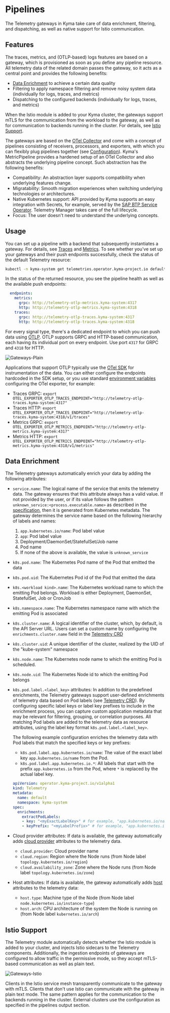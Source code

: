 
# Pipelines

The Telemetry gateways in Kyma take care of data enrichment, filtering, and dispatching, as well as native support for Istio communication.

## Features

The traces, metrics, and (OTLP-based) logs features are based on a gateway, which is provisioned as soon as you define any pipeline resource. All telemetry data of the related domain passes the gateway, so it acts as a central point and provides the following benefits:

- [Data Enrichment](#data-enrichment) to achieve a certain data quality
- Filtering to apply namespace filtering and remove noisy system data (individually for logs, traces, and metrics)
- Dispatching to the configured backends (individually for logs, traces, and metrics)

When the Istio module is added to your Kyma cluster, the gateways support mTLS for the communication from the workload to the gateway, as well as for communication to backends running in the cluster. For details, see [Istio Support](#istio-support).

The gateways are based on the [OTel Collector](https://opentelemetry.io/docs/collector/) and come with a concept of pipelines consisting of receivers, processors, and exporters, with which you can flexibly plug pipelines together (see [Configuration](https://opentelemetry.io/docs/collector/configuration/)). Kyma's MetricPipeline provides a hardened setup of an OTel Collector and also abstracts the underlying pipeline concept. Such abstraction has the following benefits:

- Compatibility: An abstraction layer supports compatibility when underlying features change.
- Migratability: Smooth migration experiences when switching underlying technologies or architectures.
- Native Kubernetes support: API provided by Kyma supports an easy integration with Secrets, for example, served by the [SAP BTP Service Operator](https://github.com/SAP/sap-btp-service-operator#readme). Telemetry Manager takes care of the full lifecycle.
- Focus: The user doesn't need to understand the underlying concepts.

## Usage

You can set up a pipeline with a backend that subsequently instantiates a gateway. For details, see [Traces](03-traces.md) and [Metrics](04-metrics.md).
To see whether you've set up your gateways and their push endpoints successfully, check the status of the default Telemetry resource:

```sh
kubectl -n kyma-system get telemetries.operator.kyma-project.io default -oyaml
```

In the status of the returned resource, you see the pipeline health as well as the available push endpoints:

```yaml
  endpoints:
    metrics:
      grpc: http://telemetry-otlp-metrics.kyma-system:4317
      http: http://telemetry-otlp-metrics.kyma-system:4318
    traces:
      grpc: http://telemetry-otlp-traces.kyma-system:4317
      http: http://telemetry-otlp-traces.kyma-system:4318
```

For every signal type, there's a dedicated endpoint to which you can push data using [OTLP](https://opentelemetry.io/docs/specs/otel/protocol/). OTLP supports GRPC and HTTP-based communication, each having its individual port on every endpoint. Use port `4317` for GRPC and `4318` for HTTP.

![Gateways-Plain](assets/gateways-plain.drawio.svg)

Applications that support OTLP typically use the [OTel SDK](https://opentelemetry.io/docs/languages/) for instrumentation of the data. You can either configure the endpoints hardcoded in the SDK setup, or you use standard [environment variables](https://opentelemetry.io/docs/languages/sdk-configuration/otlp-exporter/#otel_exporter_otlp_traces_endpoint) configuring the OTel exporter, for example:

- Traces GRPC: `export OTEL_EXPORTER_OTLP_TRACES_ENDPOINT="http://telemetry-otlp-traces.kyma-system:4317"`
- Traces HTTP: `export OTEL_EXPORTER_OTLP_TRACES_ENDPOINT="http://telemetry-otlp-traces.kyma-system:4318/v1/traces"`
- Metrics GRPC: `export OTEL_EXPORTER_OTLP_METRICS_ENDPOINT="http://telemetry-otlp-metrics.kyma-system:4317"`
- Metrics HTTP: `export OTEL_EXPORTER_OTLP_METRICS_ENDPOINT="http://telemetry-otlp-metrics.kyma-system:4318/v1/metrics"`

## Data Enrichment

The Telemetry gateways automatically enrich your data by adding the following attributes:

- `service.name`: The logical name of the service that emits the telemetry data. The gateway ensures that this attribute always has a valid value.
  If not provided by the user, or if its value follows the pattern `unknown_service:<process.executable.name>` as described in the [specification](https://opentelemetry.io/docs/specs/semconv/resource/#service), then it is generated from Kubernetes metadata. The gateway determines the service name based on the following hierarchy of labels and names:
  1. `app.kubernetes.io/name`: Pod label value
  2. `app`: Pod label value
  3. Deployment/DaemonSet/StatefulSet/Job name
  4. Pod name
  5. If none of the above is available, the value is `unknown_service`
- `k8s.pod.name`: The Kubernetes Pod name of the Pod that emitted the data
- `k8s.pod.uid`: The Kubernetes Pod id of the Pod that emitted the data
- `k8s.<workload kind>.name`: The Kubernetes workload name to which the emitting Pod belongs. Workload is either Deployment, DaemonSet, StatefulSet, Job or CronJob
- `k8s.namespace.name`: The Kubernetes namespace name with which the emitting Pod is associated
- `k8s.cluster.name`: A logical identifier of the cluster, which, by default, is the API Server URL. Users can set a custom name by configuring the `enrichments.cluster.name` field in the [Telemetry CRD](resources/01-telemetry.md)
- `k8s.cluster.uid`: A unique identifier of the cluster, realized by the UID of the "kube-system" namespace
- `k8s.node.name`: The Kubernetes node name to which the emitting Pod is scheduled.
- `k8s.node.uid`: The Kubernetes Node id to which the emitting Pod belongs
- `k8s.pod.label.<label_key>` attributes: In addition to the predefined enrichments, the Telemetry gateways support user-defined enrichments of telemetry data based on Pod labels (see [Telemetry CRD](resources/01-telemetry.md)). By configuring specific label keys or label key prefixes to include in the enrichment process, you can capture custom application metadata that may be relevant for filtering, grouping, or correlation purposes. All matching Pod labels are added to the telemetry data as resource attributes, using the label key format `k8s.pod.label.<label_key>`.

   The following example configuration enriches the telemetry data with Pod labels that match the specified keys or key prefixes:
   - `k8s.pod.label.app.kubernetes.io/name`: The value of the exact label key `app.kubernetes.io/name` from the Pod.
   - `k8s.pod.label.app.kubernetes.io.*`: All labels that start with the prefix `app.kubernetes.io` from the Pod, where `*` is replaced by the actual label key.
   ```yaml
   apiVersion: operator.kyma-project.io/v1alpha1
   kind: Telemetry
   metadata:
     name: default
     namespace: kyma-system
   spec:
     enrichments:
       extractPodLabels:
       - key: "<myExactLabelKey>" # for example, "app.kubernetes.io/name"
       - keyPrefix: "<myLabelPrefix>" # for example, "app.kubernetes.io"
   ```
- Cloud provider attributes: If data is available, the gateway automatically adds [cloud provider](https://opentelemetry.io/docs/specs/semconv/resource/cloud/) attributes to the telemetry data.
  - `cloud.provider`: Cloud provider name
  - `cloud.region`: Region where the Node runs (from Node label `topology.kubernetes.io/region`)
  - `cloud.availability_zone`: Zone where the Node runs (from Node label `topology.kubernetes.io/zone`)
- Host attributes: If data is available, the gateway automatically adds [host](https://opentelemetry.io/docs/specs/semconv/resource/host/) attributes to the telemetry data:
  - `host.type`: Machine type of the Node (from Node label `node.kubernetes.io/instance-type`)
  - `host.arch`: CPU architecture of the system the Node is running on (from Node label `kubernetes.io/arch`)

## Istio Support

The Telemetry module automatically detects whether the Istio module is added to your cluster, and injects Istio sidecars to the Telemetry components. Additionally, the ingestion endpoints of gateways are configured to allow traffic in the permissive mode, so they accept mTLS-based communication as well as plain text.

![Gateways-Istio](assets/gateways-istio.drawio.svg)

Clients in the Istio service mesh transparently communicate to the gateway with mTLS. Clients that don't use Istio can communicate with the gateway in plain text mode. The same pattern applies for the communication to the backends running in the cluster. External clusters use the configuration as specified in the pipelines output section.

